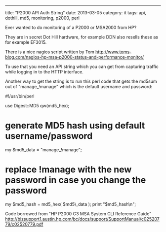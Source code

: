 ---
title: "P2000 API Auth String"
date: 2013-03-05
category: it
tags: api, dothill, md5, monitoring, p2000, perl

Ever wanted to do monitoring of a P2000 or MSA2000 from HP?

They are in secret Dot Hill hardware, for example DDN also resells these as for example EF3015.

There is a nice nagios script written by Tom http://www.toms-blog.com/nagios-hp-msa-p2000-status-and-performance-monitor/

To use that you need an API string which you can get from capturing traffic while logging in to the HTTP interface.

Another way to get the string is to run this perl code that gets the md5sum out of "manage\_!manage" which is the default username and password:

#!/usr/bin/perl

use Digest::MD5 qw(md5\_hex);
# generate MD5 hash using default username/password
my $md5\_data = "manage\_!manage";
# replace !manage with the new password in case you change the password
my $md5\_hash = md5\_hex( $md5\_data );
print "$md5\_hash\\n";

Code borrowed from "HP P2000 G3 MSA System CLI Reference Guide" http://bizsupport1.austin.hp.com/bc/docs/support/SupportManual/c02520779/c02520779.pdf
